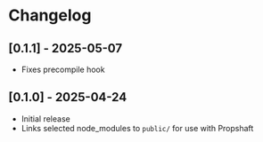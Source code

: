 # Changelog

## [0.1.1] - 2025-05-07

- Fixes precompile hook

## [0.1.0] - 2025-04-24

- Initial release
- Links selected node_modules to `public/` for use with Propshaft
